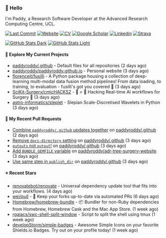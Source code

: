 ### 👋 Hello

I'm Paddy, a Research Software Developer at the Advanced Research Computing
Centre, UCL.

[![Last Commit](https://img.shields.io/github/last-commit/paddyroddy/paddyroddy?label=updated)](https://github.com/paddyroddy)
[![Website](https://img.shields.io/badge/GitHub%20Pages-222?logo=githubpages&logoColor=fff&style=for-the-badge&style=flat)](https://paddyroddy.github.io)
[![CV](https://img.shields.io/badge/CV-PDF-pink.svg)](https://paddyroddy.github.io/cv)
[![Google Scholar](https://img.shields.io/badge/Google%20Scholar-4285F4?logo=googlescholar&logoColor=fff&style=for-the-badge&style=flat)](https://scholar.google.com/citations?user=OFigHUwAAAAJ)
[![Linkedin](https://img.shields.io/badge/LinkedIn-0A66C2?logo=linkedin&logoColor=fff&style=for-the-badge&style=flat)](https://www.linkedin.com/in/patrickjamesroddy)
[![Strava](https://img.shields.io/badge/Strava-FC4C02?style=for-the-badge&logo=strava&logoColor=white&style=flat)](https://www.strava.com/athletes/patrick_roddy)

[![GitHub Stats Dark](https://github-readme-stats-paddyroddy.vercel.app/api?username=paddyroddy&disable_animations=true&hide_border=true&hide_title=true&include_all_commits=true&rank_icon=github&show=prs_merged,reviews&show_icons=true&theme=tokyonight)](https://github.com/paddyroddy/paddyroddy#gh-dark-mode-only)
[![GitHub Stats Light](https://github-readme-stats-paddyroddy.vercel.app/api?username=paddyroddy&disable_animations=true&hide_border=true&hide_title=true&include_all_commits=true&rank_icon=github&show=prs_merged,reviews&show_icons=true&theme=default)](https://github.com/paddyroddy/paddyroddy#gh-light-mode-only)

#### 👷 Explore My Current Projects

- [paddyroddy/.github](https://github.com/paddyroddy/.github) - Default files for all repositories
  (2 days ago)
- [paddyroddy/paddyroddy.github.io](https://github.com/paddyroddy/paddyroddy.github.io) - Personal website
  (3 days ago)
- [florencejt/fusilli](https://github.com/florencejt/fusilli) - A Python package housing a collection of deep-learning multi-modal data fusion method pipelines! From data loading, to training, to evaluation - fusilli&#39;s got you covered 🌸
  (3 days ago)
- [SciKit-Surgery/cmicHACKS2](https://github.com/SciKit-Surgery/cmicHACKS2) - :school_satchel: &gt; 🔩 Hacking Real-time AI workflows for Surgery 🔧
  (3 days ago)
- [astro-informatics/sleplet](https://github.com/astro-informatics/sleplet) - Slepian Scale-Discretised Wavelets in Python
  (3 days ago)

#### 🔨 My Recent Pull Requests

- [Combine `paddyroddy/.github` updates together](https://github.com/paddyroddy/.github/pull/121) on [paddyroddy/.github](https://github.com/paddyroddy/.github)
  (2 days ago)
- [Remove `docs-directory` setting](https://github.com/paddyroddy/.github/pull/120) on [paddyroddy/.github](https://github.com/paddyroddy/.github)
  (3 days ago)
- [`outputs` not `output`!](https://github.com/paddyroddy/.github/pull/119) on [paddyroddy/.github](https://github.com/paddyroddy/.github)
  (3 days ago)
- [Add `BUNDLE_GEMFILE` variable](https://github.com/paddyroddy/adr-tree-surgery-website/pull/38) on [paddyroddy/adr-tree-surgery-website](https://github.com/paddyroddy/adr-tree-surgery-website)
  (3 days ago)
- [Use same step in `publish_dir`](https://github.com/paddyroddy/.github/pull/118) on [paddyroddy/.github](https://github.com/paddyroddy/.github)
  (3 days ago)

#### ⭐ Recent Stars

- [renovatebot/renovate](https://github.com/renovatebot/renovate) - Universal dependency update tool that fits into your workflows.
  (4 days ago)
- [wei/pull](https://github.com/wei/pull) - 🤖 Keep your forks up-to-date via automated PRs
  (6 days ago)
- [Homebrew/homebrew-bundle](https://github.com/Homebrew/homebrew-bundle) - 📦 Bundler for non-Ruby dependencies from Homebrew, Homebrew Cask and the Mac App Store.
  (1 week ago)
- [rgaiacs/swc-shell-split-window](https://github.com/rgaiacs/swc-shell-split-window) - Script to split the shell using tmux
  (1 week ago)
- [developStorm/simple-badges](https://github.com/developStorm/simple-badges) - Awesome Simple Icons on your favorite Shields.io Badges. Try out on your profile today!
  (1 week ago)
